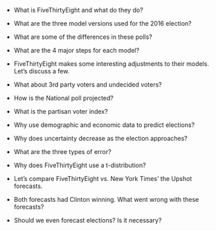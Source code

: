 * What is FiveThirtyEight and what do they do?
* What are the three model versions used for the 2016 election?
* What are some of the differences in these polls?
* What are the 4 major steps for each model?
* FiveThirtyEight makes some interesting adjustments to their models. Let’s discuss a few.
* What about 3rd party voters and undecided voters?
* How is the National poll projected?
* What is the partisan voter index?
* Why use demographic and economic data to predict elections?
* Why does uncertainty decrease as the election approaches?
* What are the three types of error?

* Why does FiveThirtyEight use a t-distribution?
* Let’s compare FiveThirtyEight vs. New York Times’ the Upshot forecasts.
* Both forecasts had Clinton winning. What went wrong with these forecasts?
* Should we even forecast elections? Is it necessary?